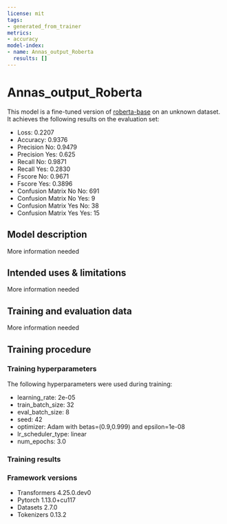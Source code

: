```yaml
---
license: mit
tags:
- generated_from_trainer
metrics:
- accuracy
model-index:
- name: Annas_output_Roberta
  results: []
---
```


<!-- This model card has been generated automatically according to the information the Trainer had access to. You
should probably proofread and complete it, then remove this comment. -->

# Annas_output_Roberta

This model is a fine-tuned version of [roberta-base](https://huggingface.co/roberta-base) on an unknown dataset.
It achieves the following results on the evaluation set:
- Loss: 0.2207
- Accuracy: 0.9376
- Precision No: 0.9479
- Precision Yes: 0.625
- Recall No: 0.9871
- Recall Yes: 0.2830
- Fscore No: 0.9671
- Fscore Yes: 0.3896
- Confusion Matrix No No: 691
- Confusion Matrix No Yes: 9
- Confusion Matrix Yes No: 38
- Confusion Matrix Yes Yes: 15

## Model description

More information needed

## Intended uses & limitations

More information needed

## Training and evaluation data

More information needed

## Training procedure

### Training hyperparameters

The following hyperparameters were used during training:
- learning_rate: 2e-05
- train_batch_size: 32
- eval_batch_size: 8
- seed: 42
- optimizer: Adam with betas=(0.9,0.999) and epsilon=1e-08
- lr_scheduler_type: linear
- num_epochs: 3.0

### Training results



### Framework versions

- Transformers 4.25.0.dev0
- Pytorch 1.13.0+cu117
- Datasets 2.7.0
- Tokenizers 0.13.2
